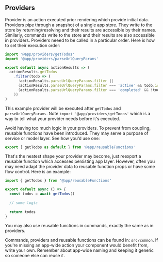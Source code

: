 ## Providers

Provider is an action executed prior rendering which provide initial data. Providers pipe through a snapshot of a single app store. They write to the store by returning/resolving and their results are accessible by their names. Similarly, commands write to the store and their results are also accessible in providers. Providers neeed to be called in a particular order. Here is how to set their execution order:

```javascript
import '@app/providers/getTodos'
import '@app/providers/parseUrlQueryParams'

export default async actionResults => (
  actionResults.getTodos
    .filter(todo => (
      !actionResults.parseUrlQueryParams.filter ||
      (actionResults.parseUrlQueryParams.filter === 'active' && todo.isActive) ||
      (actionResults.parseUrlQueryParams.filter === 'completed' && !todo.isActive)
    ))
)
```

This example provider will be executed after `getTodos` and `parseUrlQueryParams`. Note `import '@app/providers/getTodos'` which is a way to tell what your provider needs before it's executed.

Avoid having too much logic in your providers. To prevent from coupling, reusable functions have been introduced. They may serve a purpose of service or model layer. See how you'd use one:

```javascript
export { getTodos as default } from '@app/reusableFunctions'
```

That's the neatest shape your provider may become, just reexport a reusable function which accesses persisting app layer. However, often you may need adapt the provider data to reusable function props or have some flow control. Here is an example:

```javascript
import { getTodos } from '@app/reusableFunctions'

export default async () => {
  const todos = await getTodos()
  
  // some logic
  
  return todos
}
```

You may also use reusable functions in commands, exactly the same as in providers.

Commands, providers and reusable functions can be found in: `src/common`. If you're missing an app-wide action your component would benefit from, write your own. Remember about app-wide naming and keeping it generic so someone else can reuse it. 
